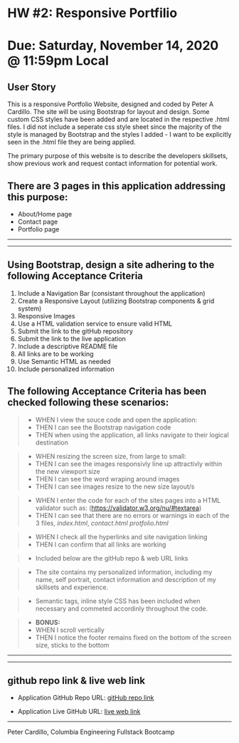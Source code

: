 # HW #2: Responsive Portfilio 
# Due: Saturday, November 14, 2020 @ 11:59pm Local

## User Story
This is a responsive Portfolio Website, designed and coded by Peter A Cardillo.  The site will be using Bootstrap for layout and design.  Some custom CSS styles have been added and are located in the respective .html files.  I did not include a seperate css style sheet since the majority of the style is managed by Bootstrap and the styles I added - I want to be explicitly seen in the .html file they are being applied.

The primary purpose of this website is to describe the developers skillsets, 
show previous work and request contact information for potential work.


## There are 3 pages in this application addressing this purpose:
* About/Home page
* Contact page
* Portfolio page

---
---
## Using Bootstrap, design a site adhering to the following Acceptance Criteria
1. Include a Navigation Bar (consistant throughout the application)
2. Create a Responsive Layout (utilizing Bootstrap components & grid system)
3. Responsive Images
4. Use a HTML validation service to ensure valid HTML
5. Submit the link to the gitHub repository
6. Submit the link to the live application
7. Include a descriptive README file
8. All links are to be working
9. Use Semantic HTML as needed
10. Include personalized information

## The following Acceptance Criteria has been checked following these scenarios:

> * WHEN I view the souce code and open the application:
> * THEN I can see the Bootstrap navigation code 
> * THEN when using the application, all links navigate to their logical destination

> * WHEN resizing the screen size, from large to small:
> * THEN I can see the images responsivly line up attractivly within the new viewport size
> * THEN I can see the word wraping around images 
> * THEN I can see images resize to the new size layout/s

> * WHEN I enter the code for each of the sites pages into a HTML validator such as:
(https://validator.w3.org/nu/#textarea)
> * THEN I can see that there are no errors or warnings in each of the 3 files, *index.html*, *contact.html*  *protfolio.html*

> * WHEN I check all the hyperlinks and site navigation linking
> * THEN I can confirm that all links are working

> * Included below are the gitHub repo & web URL links

> * The site contains my personalized information, including my name, self portrait, contact information and description of my skillsets and experience.

> * Semantic tags, inline style CSS has been included when necessary and commeted accordinly throughout the code.

> * **BONUS:**
> * WHEN I scroll vertically 
> * THEN I notice the footer remains fixed on the bottom of the screen size, sticks to the bottom

---
---
## github repo link & live web link

* Application GitHub Repo URL:
[gitHub repo link](https://github.com/streamingTurtles/responsivePortfilioHW_PAC)

* Application Live GitHub URL:
[live web link](https://streamingturtles.github.io/responsivePortfilioHW_PAC/)


- - -
Peter Cardillo, Columbia Engineering Fullstack Bootcamp